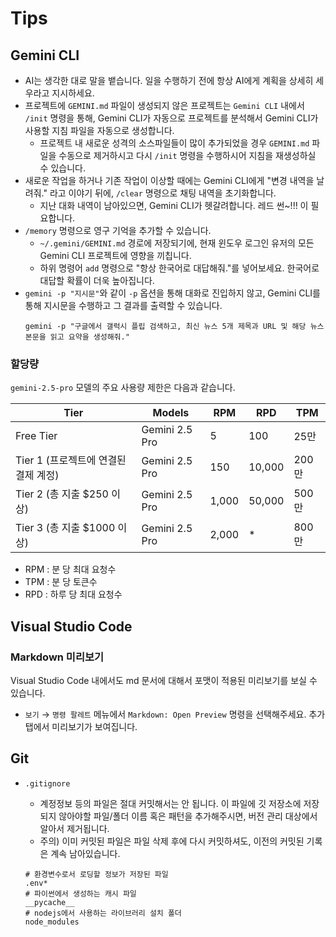 # Tips

## Gemini CLI

+ AI는 생각한 대로 말을 뱉습니다. 일을 수행하기 전에 항상 AI에게 계획을 상세히 세우라고 지시하세요.
+ 프로젝트에 `GEMINI.md` 파일이 생성되지 않은 프로젝트는 `Gemini CLI` 내에서 `/init` 명령을 통해, Gemini CLI가 자동으로 프로젝트를 분석해서 Gemini CLI가 사용할 지침 파일을 자동으로 생성합니다.
    - 프로젝트 내 새로운 성격의 소스파일들이 많이 추가되었을 경우 `GEMINI.md` 파일을 수동으로 제거하시고 다시 `/init` 명령을 수행하시어 지침을 재생성하실 수 있습니다. 
+ 새로운 작업을 하거나 기존 작업이 이상할 때에는 Gemini CLI에게 "변경 내역을 날려줘." 라고 이야기 뒤에, `/clear` 명령으로 채팅 내역을 초기화합니다.
    - 지난 대화 내역이 남아있으면, Gemini CLI가 헷갈려합니다. 레드 썬~!!! 이 필요합니다.
+ `/memory` 명령으로 영구 기억을 추가할 수 있습니다.
    - `~/.gemini/GEMINI.md` 경로에 저장되기에, 현재 윈도우 로그인 유저의 모든 Gemini CLI 프로젝트에 영향을 끼칩니다.
    - 하위 명령어 `add` 명령으로 "항상 한국어로 대답해줘."를 넣어보세요. 한국어로 대답할 확률이 더욱 높아집니다.
+ `gemini -p "지시문"`와 같이 `-p` 옵션을 통해 대화로 진입하지 않고, Gemini CLI를 통해 지시문을 수행하고 그 결과를 출력할 수 있습니다.
    ```
    gemini -p "구글에서 갤럭시 플립 검색하고, 최신 뉴스 5개 제목과 URL 및 해당 뉴스 본문을 읽고 요약을 생성해줘."
    ```

### 할당량

`gemini-2.5-pro` 모델의 주요 사용량 제한은 다음과 같습니다.

| Tier                               | Models         | RPM | RPD    | TPM |
|------------------------------------|----------------|-----|--------|------|
| Free Tier                          | Gemini 2.5 Pro | 5   | 100    | 25만 |
| Tier 1 (프로젝트에 연결된 결제 계정)  | Gemini 2.5 Pro | 150 | 10,000 | 200만 |
| Tier 2 (총 지출 $250 이상)          | Gemini 2.5 Pro | 1,000 | 50,000 | 500만 |
| Tier 3 (총 지출 $1000 이상)         | Gemini 2.5 Pro | 2,000 | * | 800만 |

+ RPM : 분 당 최대 요청수
+ TPM : 분 당 토큰수
+ RPD : 하루 당 최대 요청수

## Visual Studio Code

### Markdown 미리보기

Visual Studio Code 내에서도 md 문서에 대해서 포맷이 적용된 미리보기를 보실 수 있습니다.

+ `보기` → `명령 팔레트` 메뉴에서 `Markdown: Open Preview` 명령을 선택해주세요. 추가 탭에서 미리보기가 보여집니다.


## Git

+ `.gitignore`
    - 계정정보 등의 파일은 절대 커밋해서는 안 됩니다. 이 파일에 깃 저장소에 저장되지 않아야할 파일/폴더 이름 혹은 패턴을 추가해주시면, 버전 관리 대상에서 알아서 제거됩니다.
    - 주의) 이미 커밋된 파일은 파일 삭제 후에 다시 커밋하셔도, 이전의 커밋된 기록은 계속 남아있습니다.

    ```
    # 환경변수로서 로딩할 정보가 저장된 파일
    .env*
    # 파이썬에서 생성하는 캐시 파일
    __pycache__
    # nodejs에서 사용하는 라이브러리 설치 폴더
    node_modules
    ```
